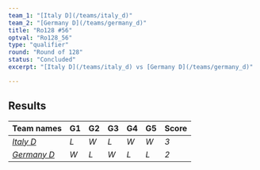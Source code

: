 ```yaml
---
team_1: "[Italy D](/teams/italy_d)"
team_2: "[Germany D](/teams/germany_d)"
title: "Ro128 #56"
optval: "Ro128_56"
type: "qualifier"
round: "Round of 128"
status: "Concluded"
excerpt: "[Italy D](/teams/italy_d) vs [Germany D](/teams/germany_d)"

---
```

## Results

| Team names | G1 | G2 | G3 | G4 | G5 | Score |
| -- | -- | -- | -- | -- | -- | -- |
| *[Italy D](/teams/italy_d)* | *L* | *W* | *L* | *W* | *W* | *3* |
| *[Germany D](/teams/germany_d)* | *W* | *L* | *W* | *L* | *L* | *2* |

